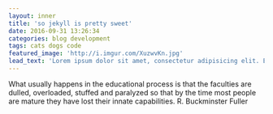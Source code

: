```yaml
---
layout: inner
title: 'so jekyll is pretty sweet'
date: 2016-09-31 13:26:34
categories: blog development
tags: cats dogs code
featured_image: 'http://i.imgur.com/XuzwvKn.jpg'
lead_text: 'Lorem ipsum dolor sit amet, consectetur adipisicing elit. Expedita maiores quisquam id sunt, a architecto molestias velit, distinctio quidem non, nostrum provident quibusdam enim. Neque ipsam temporibus commodi facere minima.'
---
```


What usually happens in the educational process is that the faculties are dulled, overloaded, stuffed and paralyzed so that by the time most people are mature they have lost their innate capabilities. R. Buckminster Fuller


